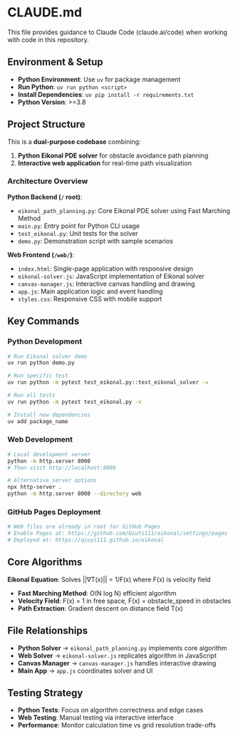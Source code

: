 # CLAUDE.md

This file provides guidance to Claude Code (claude.ai/code) when working with code in this repository.

## Environment & Setup

- **Python Environment**: Use `uv` for package management
- **Run Python**: `uv run python <script>`
- **Install Dependencies**: `uv pip install -r requirements.txt`
- **Python Version**: >=3.8

## Project Structure

This is a **dual-purpose codebase** combining:
1. **Python Eikonal PDE solver** for obstacle avoidance path planning
2. **Interactive web application** for real-time path visualization

### Architecture Overview

**Python Backend (`/` root)**:
- `eikonal_path_planning.py`: Core Eikonal PDE solver using Fast Marching Method
- `main.py`: Entry point for Python CLI usage
- `test_eikonal.py`: Unit tests for the solver
- `demo.py`: Demonstration script with sample scenarios

**Web Frontend (`/web/`)**:
- `index.html`: Single-page application with responsive design
- `eikonal-solver.js`: JavaScript implementation of Eikonal solver
- `canvas-manager.js`: Interactive canvas handling and drawing
- `app.js`: Main application logic and event handling
- `styles.css`: Responsive CSS with mobile support

## Key Commands

### Python Development
```bash
# Run Eikonal solver demo
uv run python demo.py

# Run specific test
uv run python -m pytest test_eikonal.py::test_eikonal_solver -v

# Run all tests
uv run python -m pytest test_eikonal.py -v

# Install new dependencies
uv add package_name
```

### Web Development
```bash
# Local development server
python -m http.server 8000
# Then visit http://localhost:8000

# Alternative server options
npx http-server .
python -m http.server 8000 --directory web
```

### GitHub Pages Deployment
```bash
# Web files are already in root for GitHub Pages
# Enable Pages at: https://github.com/QiuYi111/eikonal/settings/pages
# Deployed at: https://qiuyi111.github.io/eikonal
```

## Core Algorithms

**Eikonal Equation**: Solves ||∇T(x)|| = 1/F(x) where F(x) is velocity field
- **Fast Marching Method**: O(N log N) efficient algorithm
- **Velocity Field**: F(x) = 1 in free space, F(x) = obstacle_speed in obstacles
- **Path Extraction**: Gradient descent on distance field T(x)

## File Relationships

- **Python Solver** → `eikonal_path_planning.py` implements core algorithm
- **Web Solver** → `eikonal-solver.js` replicates algorithm in JavaScript
- **Canvas Manager** → `canvas-manager.js` handles interactive drawing
- **Main App** → `app.js` coordinates solver and UI

## Testing Strategy

- **Python Tests**: Focus on algorithm correctness and edge cases
- **Web Testing**: Manual testing via interactive interface
- **Performance**: Monitor calculation time vs grid resolution trade-offs